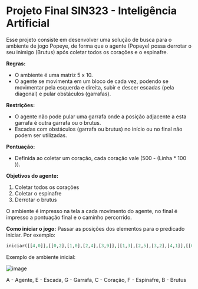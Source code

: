# Projeto Final SIN323 - Inteligência Artificial

Esse projeto consiste em desenvolver uma solução de busca para o ambiente de jogo Popeye, de forma que o agente (Popeye) possa derrotar o seu inimigo (Brutus) após coletar todos os corações e o espinafre. 

**Regras:**
- O ambiente é uma matriz 5 x 10.
- O agente se movimenta em um bloco de cada vez, podendo se movimentar pela esquerda e direita, subir e descer escadas (pela diagonal) e pular obstáculos (garrafas).

**Restrições:**
- O agente não pode pular uma garrafa onde a posição adjacente a esta garrafa é outra garrafa ou o brutus.
- Escadas com obstáculos (garrafa ou brutus) no início ou no final não podem ser utilizadas.

**Pontuação:**
- Definida ao coletar um coração, cada coração vale (500 - (Linha * 100 )).
	
**Objetivos do agente:**
1. Coletar todos os corações
2. Coletar o espinafre
3. Derrotar o brutus

O ambiente é impresso na tela a cada movimento do agente, no final é impresso a pontuação final e o caminho percorrido. 

**Como iniciar o jogo:** Passar as posições dos elementos para o predicado iniciar. Por exemplo: 
```prolog 
iniciar([[4,0]],[[0,2],[1,0],[2,4],[3,9]],[[1,3],[2,5],[3,2],[4,1]],[[0,1],[0,5],[1,8],[2,1],[4,4],[4,5]],[[2,7]],[[0,9]]).
``` 

Exemplo de ambiente inicial:

![image](https://user-images.githubusercontent.com/51718141/122809777-ec8c0180-d2a4-11eb-9850-0a28703965cd.png)

A - Agente,
E - Escada,
G - Garrafa,
C - Coração,
F - Espinafre,
B - Brutus

